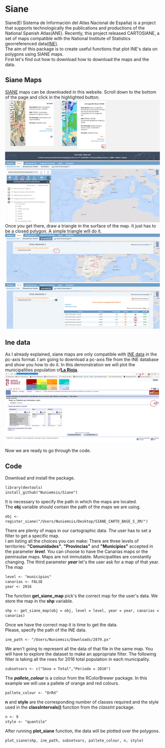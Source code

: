 # Siane

Siane(El Sistema de Información del Atlas Nacional de España) is a project that supports technologically the publications and productions of the National Spanish Atlas(ANE). Recently, this project released CARTOSIANE, a set of maps compatible with the National Institute of Statistics georreferenced data[(INE)](http://www.ine.es/).  
The aim of this package is to create useful functions that plot INE's data on polygons using SIANE maps.  
First let's find out how to download how to download the maps and the data.


## Siane Maps

[SIANE](http://centrodedescargas.cnig.es/CentroDescargas/catalogo.do?Serie=CAANE#selectedSerie) maps can be downloaded in this website. 
Scroll down to the bottom of the page and click in the highlighted button.  
![Please click in the download button](https://raw.githubusercontent.com/Nuniemsis/Siane/master/Images/image_1.png)  
![You will get into in a new website. The next step is to click in __"Buscar por polígono"__](https://raw.githubusercontent.com/Nuniemsis/Siane/master/Images/image_2.png)  
Once you get there, draw a triangle in the surface of the map. It just has to be a closed polygon. A simple triangle will do it.
![Now unlist all the products by clicking on the  "+" button](https://raw.githubusercontent.com/Nuniemsis/Siane/master/Images/image_4.png)  
![In this package we are using *"SIANE_CARTO_BASE_S_3M"* maps. Download these maps.The download should begin inmediately.](https://raw.githubusercontent.com/Nuniemsis/Siane/master/Images/image_5.png)  


## Ine data

As I already explained, siane maps are only compatible with [INE data](http://www.ine.es/) in the pc-axis format. I am going to download a pc-axis file from the INE database and show you how to do it.
In this demonstration we will plot the municipalities population of[__La Rioja__](http://www.ine.es/jaxiT3/Tabla.htm?t=2879).   
![Click in the button in the right side of the webpage and choose Pc-Axis format.](https://raw.githubusercontent.com/Nuniemsis/Siane/master/Images/image_6.png)  

Now we are ready to go through the code.

## Code 

Download and install the package.

```
library(devtools)  
install_github("Nuniemsis/Siane")
```
It is necessary to specify the path in which the maps are located.   
The __obj__ variable should contain the path of the maps we are using. 
```
obj <- register_siane("/Users/Nuniemsis/Desktop/SIANE_CARTO_BASE_S_3M/")
```

There are plenty of maps in our cartographic data. The user has to set a filter to get a specific map.  
I am listing all the choices you can make:
There are three levels of territories: __"Comunidades"__, __"Provincias"__ and __"Municipios"__ accepted in the parameter *__level__*.
You can choose to have the Canarias maps or the peninsulae maps.
Maps are not immutable. Municipalities are constantly changing. The third parameter *__year__* let's the user ask for a map of that year.
The map

```
level <- "municipios"
canarias <- FALSE
year <- 2016
```

The function __get_siane_map__ pick's the correct map for the user's data.
We store the map in the __shp__ variable.
```
shp <- get_siane_map(obj = obj, level = level, year = year, canarias = canarias)
```

Once we have the correct map it is time to get the data.  
Please, specify the path of the INE data. 

```
ine_path <- "/Users/Nuniemsis/Downloads/2879.px"
```

We aren't going to represent all the data of that file in the same map.
You will have to explore the dataset to make an appropriate filter. The following filter is taking all the rows for 2016 total population in each municipality.

```
subsetvars <- c("Sexo = Total","Periodo = 2016")
```

The *__pallete_colour__* is a colour from the RColorBrewer package. In this example we will use a pallete of orange and red colours.

```
pallete_colour <- "OrRd"
```

__n__ and __style__ are the corresponding number of classes required and the style used in the __classIntervals()__ function from the *classInt* package.

```
n <- 9 
style <- "quantile"
```

After running __plot_siane__ function, the data will be plotted over the polygons. 

```
plot_siane(shp, ine_path, subsetvars, pallete_colour, n, style)
```






